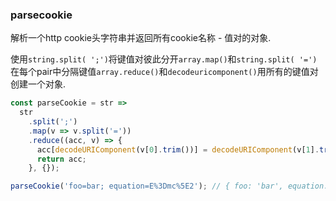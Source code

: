 ### parsecookie

解析一个http cookie头字符串并返回所有cookie名称 - 值对的对象. 

使用`string.split( ';')`将键值对彼此分开`array.map()`和`string.split( '=')`在每个pair中分隔键值`array.reduce()`和`decodeuricomponent()`用所有的键值对创建一个对象. 

```js
const parseCookie = str =>
  str
    .split(';')
    .map(v => v.split('='))
    .reduce((acc, v) => {
      acc[decodeURIComponent(v[0].trim())] = decodeURIComponent(v[1].trim());
      return acc;
    }, {});
```

```js
parseCookie('foo=bar; equation=E%3Dmc%5E2'); // { foo: 'bar', equation: 'E=mc^2' }
```